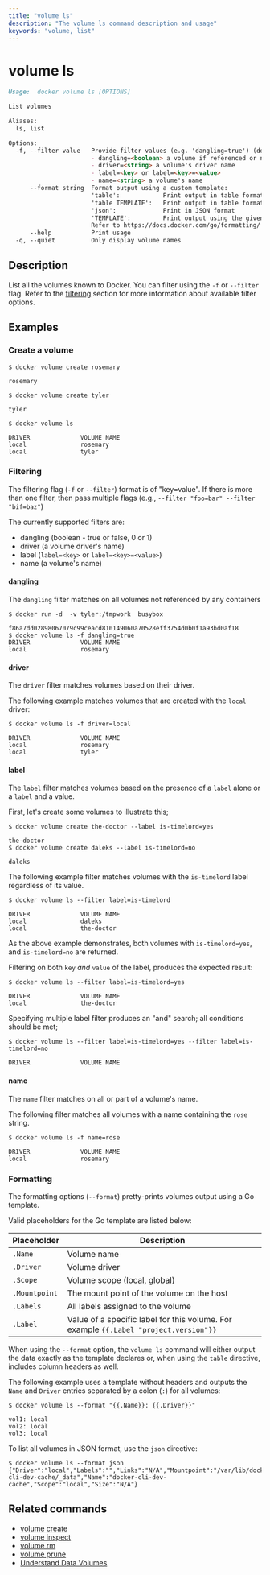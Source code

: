 ```yaml
---
title: "volume ls"
description: "The volume ls command description and usage"
keywords: "volume, list"
---
```


# volume ls

```markdown
Usage:  docker volume ls [OPTIONS]

List volumes

Aliases:
  ls, list

Options:
  -f, --filter value   Provide filter values (e.g. 'dangling=true') (default [])
                       - dangling=<boolean> a volume if referenced or not
                       - driver=<string> a volume's driver name
                       - label=<key> or label=<key>=<value>
                       - name=<string> a volume's name
      --format string  Format output using a custom template:
                       'table':            Print output in table format with column headers (default)
                       'table TEMPLATE':   Print output in table format using the given Go template
                       'json':             Print in JSON format
                       'TEMPLATE':         Print output using the given Go template.
                       Refer to https://docs.docker.com/go/formatting/ for more information about formatting output with templates
      --help           Print usage
  -q, --quiet          Only display volume names
```

## Description

List all the volumes known to Docker. You can filter using the `-f` or
`--filter` flag. Refer to the [filtering](#filtering) section for more
information about available filter options.

## Examples

### Create a volume

```console
$ docker volume create rosemary

rosemary

$ docker volume create tyler

tyler

$ docker volume ls

DRIVER              VOLUME NAME
local               rosemary
local               tyler
```

### Filtering

The filtering flag (`-f` or `--filter`) format is of "key=value". If there is more
than one filter, then pass multiple flags (e.g., `--filter "foo=bar" --filter "bif=baz"`)

The currently supported filters are:

- dangling (boolean - true or false, 0 or 1)
- driver (a volume driver's name)
- label (`label=<key>` or `label=<key>=<value>`)
- name (a volume's name)

#### dangling

The `dangling` filter matches on all volumes not referenced by any containers

```console
$ docker run -d  -v tyler:/tmpwork  busybox

f86a7dd02898067079c99ceacd810149060a70528eff3754d0b0f1a93bd0af18
$ docker volume ls -f dangling=true
DRIVER              VOLUME NAME
local               rosemary
```

#### driver

The `driver` filter matches volumes based on their driver.

The following example matches volumes that are created with the `local` driver:

```console
$ docker volume ls -f driver=local

DRIVER              VOLUME NAME
local               rosemary
local               tyler
```

#### label

The `label` filter matches volumes based on the presence of a `label` alone or
a `label` and a value.

First, let's create some volumes to illustrate this;

```console
$ docker volume create the-doctor --label is-timelord=yes

the-doctor
$ docker volume create daleks --label is-timelord=no

daleks
```

The following example filter matches volumes with the `is-timelord` label
regardless of its value.

```console
$ docker volume ls --filter label=is-timelord

DRIVER              VOLUME NAME
local               daleks
local               the-doctor
```

As the above example demonstrates, both volumes with `is-timelord=yes`, and
`is-timelord=no` are returned.

Filtering on both `key` *and* `value` of the label, produces the expected result:

```console
$ docker volume ls --filter label=is-timelord=yes

DRIVER              VOLUME NAME
local               the-doctor
```

Specifying multiple label filter produces an "and" search; all conditions
should be met;

```console
$ docker volume ls --filter label=is-timelord=yes --filter label=is-timelord=no

DRIVER              VOLUME NAME
```

#### name

The `name` filter matches on all or part of a volume's name.

The following filter matches all volumes with a name containing the `rose` string.

```console
$ docker volume ls -f name=rose

DRIVER              VOLUME NAME
local               rosemary
```

### Formatting

The formatting options (`--format`) pretty-prints volumes output
using a Go template.

Valid placeholders for the Go template are listed below:

| Placeholder   | Description                                                                           |
|---------------|---------------------------------------------------------------------------------------|
| `.Name`       | Volume name                                                                           |
| `.Driver`     | Volume driver                                                                         |
| `.Scope`      | Volume scope (local, global)                                                          |
| `.Mountpoint` | The mount point of the volume on the host                                             |
| `.Labels`     | All labels assigned to the volume                                                     |
| `.Label`      | Value of a specific label for this volume. For example `{{.Label "project.version"}}` |

When using the `--format` option, the `volume ls` command will either
output the data exactly as the template declares or, when using the
`table` directive, includes column headers as well.

The following example uses a template without headers and outputs the
`Name` and `Driver` entries separated by a colon (`:`) for all volumes:

```console
$ docker volume ls --format "{{.Name}}: {{.Driver}}"

vol1: local
vol2: local
vol3: local
```

To list all volumes in JSON format, use the `json` directive:

```console
$ docker volume ls --format json
{"Driver":"local","Labels":"","Links":"N/A","Mountpoint":"/var/lib/docker/volumes/docker-cli-dev-cache/_data","Name":"docker-cli-dev-cache","Scope":"local","Size":"N/A"}
```

## Related commands

* [volume create](volume_create.md)
* [volume inspect](volume_inspect.md)
* [volume rm](volume_rm.md)
* [volume prune](volume_prune.md)
* [Understand Data Volumes](https://docs.docker.com/storage/volumes/)
